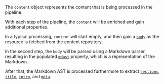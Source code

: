 The `content` object represents the content that is being processed in the pipeline.

With each step of the pipeline, the `content` will be enriched and gain additional properties.

In a typical processing, `content` will start empty, and then gain a [`body`](#body) as the resource is fetched from the content repository.

In the second step, the `body` will be parsed using a Markdown parser, resulting in the populated [`mdast`](#mdast) property, which is a representation of the Markdown.

After that, the Markdown AST is processed furthermore to extract [`sections`](#meta), [`title`](#title), [`intro`](#intro), and [`meta`](#meta).